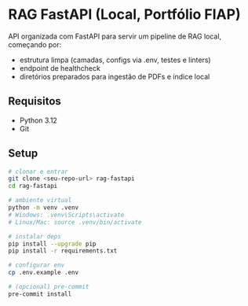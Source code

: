 # RAG FastAPI (Local, Portfólio FIAP)

API organizada com FastAPI para servir um pipeline de RAG local, começando por:
- estrutura limpa (camadas, configs via .env, testes e linters)
- endpoint de healthcheck
- diretórios preparados para ingestão de PDFs e índice local

## Requisitos
- Python 3.12
- Git

## Setup
```bash
# clonar e entrar
git clone <seu-repo-url> rag-fastapi
cd rag-fastapi

# ambiente virtual
python -m venv .venv
# Windows: .venv\Scripts\activate
# Linux/Mac: source .venv/bin/activate

# instalar deps
pip install --upgrade pip
pip install -r requirements.txt

# configurar env
cp .env.example .env

# (opcional) pre-commit
pre-commit install
